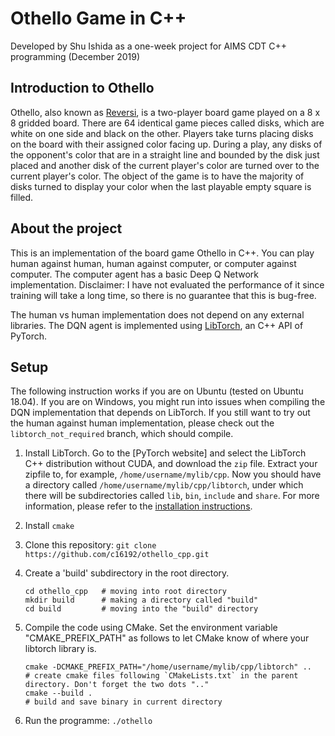 # Othello Game in C++
Developed by Shu Ishida as a one-week project for AIMS CDT C++ programming (December 2019)

## Introduction to Othello

Othello, also known as [Reversi](https://en.wikipedia.org/wiki/Reversi), is a two-player board game played on a 8 x 8 gridded board. 
There are 64 identical game pieces called disks, which are white on one side and black on the other. 
Players take turns placing disks on the board with their assigned color facing up. 
During a play, any disks of the opponent's color that are in a straight line and bounded by the disk just placed and another disk of the current player's color are turned over to the current player's color.
The object of the game is to have the majority of disks turned to display your color when the last playable empty square is filled. 

## About the project
This is an implementation of the board game Othello in C++. You can play human against human, human against computer, or computer against computer. 
The computer agent has a basic Deep Q Network implementation. Disclaimer: I have not evaluated the performance of it since training will take a long time, so there is no guarantee that this is bug-free.

The human vs human implementation does not depend on any external libraries. The DQN agent is implemented using [LibTorch](https://pytorch.org/cppdocs/),
an C++ API of PyTorch. 

## Setup
The following instruction works if you are on Ubuntu (tested on Ubuntu 18.04). If you are on Windows, you might run into issues when compiling the DQN implementation that depends on LibTorch.
If you still want to try out the human against human implementation, please check out the `libtorch_not_required` branch, which should compile.

1. Install LibTorch. Go to the [PyTorch website] and select the LibTorch C++ distribution without CUDA, and download the `zip` file. 
Extract your zipfile to, for example, `/home/username/mylib/cpp`. Now you should have a directory called `/home/username/mylib/cpp/libtorch`, under which there will be subdirectories called `lib`, `bin`, `include` and `share`.
For more information, please refer to the [installation instructions](https://pytorch.org/cppdocs/installing.html).

2. Install `cmake` 
3. Clone this repository: `git clone https://github.com/c16192/othello_cpp.git`
4. Create a 'build' subdirectory in the root directory.
   ```
   cd othello_cpp   # moving into root directory
   mkdir build      # making a directory called "build"
   cd build         # moving into the "build" directory
   ```
5. Compile the code using CMake. Set the environment variable "CMAKE_PREFIX_PATH" as follows to let CMake know of where your libtorch library is.
   ```
   cmake -DCMAKE_PREFIX_PATH="/home/username/mylib/cpp/libtorch" ..     # create cmake files following `CMakeLists.txt` in the parent directory. Don't forget the two dots ".."
   cmake --build .                                                      # build and save binary in current directory
   ```
6. Run the programme: `./othello`

